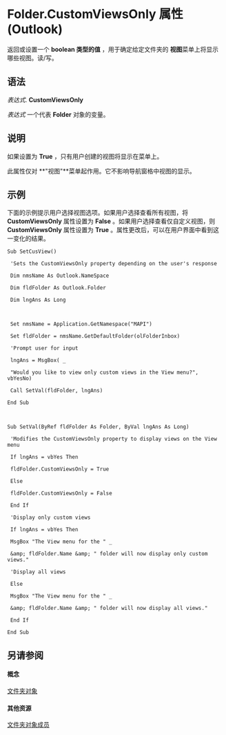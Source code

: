 
# Folder.CustomViewsOnly 属性 (Outlook)

返回或设置一个 **boolean 类型的值** ，用于确定给定文件夹的 **视图**菜单上将显示哪些视图。读/写。


## 语法

 _表达式_. **CustomViewsOnly**

 _表达式_ 一个代表 **Folder** 对象的变量。


## 说明

如果设置为 **True** ，只有用户创建的视图将显示在菜单上。

此属性仅对 **"视图"**菜单起作用。它不影响导航窗格中视图的显示。


## 示例

下面的示例提示用户选择视图选项。如果用户选择查看所有视图，将 **CustomViewsOnly** 属性设置为 **False** 。如果用户选择查看仅自定义视图，则 **CustomViewsOnly** 属性设置为 **True** 。属性更改后，可以在用户界面中看到这一变化的结果。


```
Sub SetCusView() 
 
 'Sets the CustomViewsOnly property depending on the user's response 
 
 Dim nmsName As Outlook.NameSpace 
 
 Dim fldFolder As Outlook.Folder 
 
 Dim lngAns As Long 
 
 
 
 Set nmsName = Application.GetNamespace("MAPI") 
 
 Set fldFolder = nmsName.GetDefaultFolder(olFolderInbox) 
 
 'Prompt user for input 
 
 lngAns = MsgBox( _ 
 
 "Would you like to view only custom views in the View menu?", vbYesNo) 
 
 Call SetVal(fldFolder, lngAns) 
 
End Sub 
 
 
 
Sub SetVal(ByRef fldFolder As Folder, ByVal lngAns As Long) 
 
 'Modifies the CustomViewsOnly property to display views on the View menu 
 
 If lngAns = vbYes Then 
 
 fldFolder.CustomViewsOnly = True 
 
 Else 
 
 fldFolder.CustomViewsOnly = False 
 
 End If 
 
 'Display only custom views 
 
 If lngAns = vbYes Then 
 
 MsgBox "The View menu for the " _ 
 
 &amp; fldFolder.Name &amp; " folder will now display only custom views." 
 
 'Display all views 
 
 Else 
 
 MsgBox "The View menu for the " _ 
 
 &amp; fldFolder.Name &amp; " folder will now display all views." 
 
 End If 
 
End Sub
```


## 另请参阅


#### 概念


[文件夹对象](3cf6cda8-6d70-666e-2643-9d9c5b9cacfc.md)
#### 其他资源


[文件夹对象成员](788acd42-377a-1803-7713-50e45086e2d1.md)